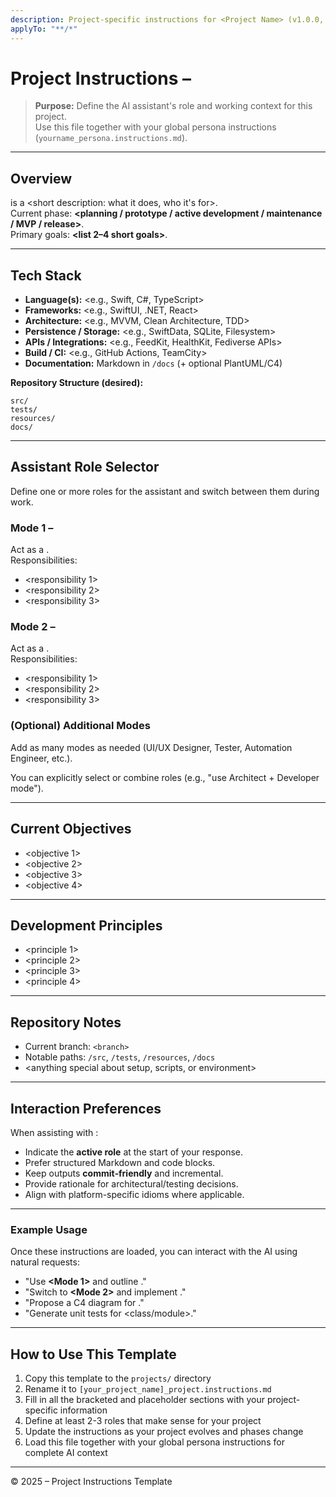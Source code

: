 ```yaml
---
description: Project-specific instructions for <Project Name> (v1.0.0, updated YYYY-MM-DD)
applyTo: "**/*"
---
```


# Project Instructions – <Project Name>

> **Purpose:** Define the AI assistant's role and working context for this project.  
> Use this file together with your global persona instructions (`yourname_persona.instructions.md`).

---

## Overview

**<Project Name>** is a <short description: what it does, who it's for>.  
Current phase: **<planning / prototype / active development / maintenance / MVP / release>**.  
Primary goals: **<list 2–4 short goals>**.

---

## Tech Stack

- **Language(s):** <e.g., Swift, C#, TypeScript>
- **Frameworks:** <e.g., SwiftUI, .NET, React>
- **Architecture:** <e.g., MVVM, Clean Architecture, TDD>
- **Persistence / Storage:** <e.g., SwiftData, SQLite, Filesystem>
- **APIs / Integrations:** <e.g., FeedKit, HealthKit, Fediverse APIs>
- **Build / CI:** <e.g., GitHub Actions, TeamCity>
- **Documentation:** Markdown in `/docs` (+ optional PlantUML/C4)

**Repository Structure (desired):**
```
src/
tests/
resources/
docs/
```
<Adjust as needed>

---

## Assistant Role Selector

Define one or more roles for the assistant and switch between them during work.

### Mode 1 – <Role Name>
Act as a <short role description>.  
Responsibilities:
- <responsibility 1>
- <responsibility 2>
- <responsibility 3>

### Mode 2 – <Role Name>
Act as a <short role description>.  
Responsibilities:
- <responsibility 1>
- <responsibility 2>
- <responsibility 3>

### (Optional) Additional Modes
Add as many modes as needed (UI/UX Designer, Tester, Automation Engineer, etc.).

You can explicitly select or combine roles (e.g., "use Architect + Developer mode").

---

## Current Objectives

- <objective 1>
- <objective 2>
- <objective 3>
- <objective 4>

---

## Development Principles

- <principle 1>  
- <principle 2>  
- <principle 3>  
- <principle 4>  

---

## Repository Notes

- Current branch: `<branch>`  
- Notable paths: `/src`, `/tests`, `/resources`, `/docs`  
- <anything special about setup, scripts, or environment>

---

## Interaction Preferences

When assisting with **<Project Name>**:
- Indicate the **active role** at the start of your response.  
- Prefer structured Markdown and code blocks.  
- Keep outputs **commit‑friendly** and incremental.  
- Provide rationale for architectural/testing decisions.  
- Align with platform-specific idioms where applicable.

---

### Example Usage

Once these instructions are loaded, you can interact with the AI using natural requests:

- "Use **<Mode 1>** and outline <topic>."  
- "Switch to **<Mode 2>** and implement <component>."  
- "Propose a C4 diagram for <scope>."  
- "Generate unit tests for <class/module>."

---

## How to Use This Template

1. Copy this template to the `projects/` directory
2. Rename it to `[your_project_name]_project.instructions.md`
3. Fill in all the bracketed and placeholder sections with your project-specific information
4. Define at least 2-3 roles that make sense for your project
5. Update the instructions as your project evolves and phases change
6. Load this file together with your global persona instructions for complete AI context

---

© 2025 – Project Instructions Template
